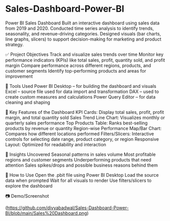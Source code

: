 # Sales-Dashboard-Power-BI
Power BI Sales Dashboard
Built an interactive dashboard using sales data from 2019 and 2020. Conducted time series analysis to identify trends, seasonality, and revenue-driving categories. Designed visuals (bar charts, line graphs, slicers) to support decision-making for marketing and product strategy.

✅ Project Objectives
Track and visualize sales trends over time
Monitor key performance indicators (KPIs) like total sales, profit, quantity sold, and profit margin
Compare performance across different regions, products, and customer segments
Identify top-performing products and areas for improvement

🔧 Tools Used
Power BI Desktop – for building the dashboard and visuals
Excel – source file used for data import and transformation
DAX – used to create custom measures and calculations
Power Query Editor – for data cleaning and shaping

📂 Key Features of the Dashboard
KPI Cards: Display total sales, profit, profit margin, and total quantity sold
Sales Trend Line Chart: Visualizes monthly or quarterly sales performance
Top Products Table: Ranks best-selling products by revenue or quantity
Region-wise Performance Map/Bar Chart: Compares how different locations performed
Filters/Slicers: Interactive controls for selecting date range, product category, or region
Responsive Layout: Optimized for readability and interaction

🧠 Insights Uncovered
Seasonal patterns in sales volume
Most profitable regions and customer segments
Underperforming products that need attention
Sales spikes/drops and possible business reasons behind them

📌 How to Use
Open the .pbit file using Power BI Desktop
Load the source data when prompted
Wait for all visuals to render
Use filters/slicers to explore the dashboard

📷 Demo/Screenshot

(https://github.com/divyabadwal/Sales-Dashboard-Power-BI/blob/main/Sales%20Dashboard.png)

